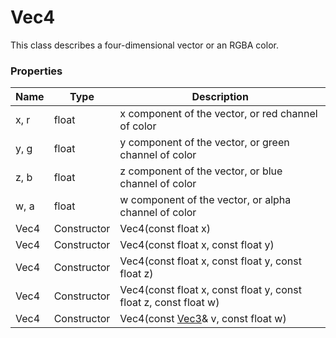 # Vec4 #
This class describes a four-dimensional vector or an RGBA color.

### Properties ###
| Name | Type | Description |
| - | - | - |
| x, r | float | x component of the vector, or red channel of color |
| y, g | float | y component of the vector, or green channel of color |
| z, b | float | z component of the vector, or blue channel of color |
| w, a | float | w component of the vector, or alpha channel of color |
| Vec4 | Constructor | Vec4(const float x) |
| Vec4 | Constructor | Vec4(const float x, const float y) |
| Vec4 | Constructor | Vec4(const float x, const float y, const float z) |
| Vec4 | Constructor | Vec4(const float x, const float y, const float z, const float w) |
| Vec4 | Constructor | Vec4(const [Vec3](Vec3.md)& v, const float w) |
